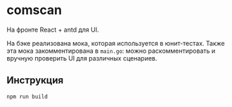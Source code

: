 # comscan
На фронте React + antd для UI.

На бэке реализована мока, которая используется в юнит-тестах.
Также эта мока закомментирована в `main.go`: можно раскомментировать и вручную проверить UI для различных сценариев.

## Инструкция
`npm run build`
